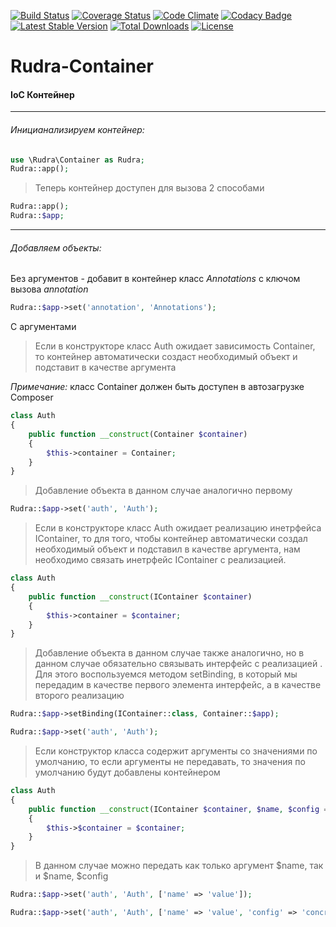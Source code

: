 [![Build Status](https://travis-ci.org/Jagepard/Rudra-Container.svg?branch=master)](https://travis-ci.org/Jagepard/Rudra-Container)
[![Coverage Status](https://coveralls.io/repos/github/Jagepard/Rudra-Container/badge.svg?branch=master)](https://coveralls.io/github/Jagepard/Rudra-Container?branch=master)
[![Code Climate](https://codeclimate.com/github/Jagepard/Rudra-Container/badges/gpa.svg)](https://codeclimate.com/github/Jagepard/Rudra-Container)
[![Codacy Badge](https://api.codacy.com/project/badge/Grade/c1e7d5fe3a4946459fc14e9a455dd878)](https://www.codacy.com/app/Jagepard/Rudra-Container?utm_source=github.com&amp;utm_medium=referral&amp;utm_content=Jagepard/Rudra-Container&amp;utm_campaign=Badge_Grade)
[![Latest Stable Version](https://poser.pugx.org/rudra/container/v/stable)](https://packagist.org/packages/rudra/container)
[![Total Downloads](https://poser.pugx.org/rudra/container/downloads)](https://packagist.org/packages/rudra/container)
[![License](https://poser.pugx.org/rudra/container/license)](https://packagist.org/packages/rudra/container)

# Rudra-Container
#### IoC Контейнер

***
###### Иницианализируем контейнер:

```php
use \Rudra\Container as Rudra;
Rudra::app();
``` 
>Теперь контейнер доступен для вызова 2 способами

```php
Rudra::app();
Rudra::$app;
``` 
***    
###### Добавляем объекты:
Без аргументов - добавит в контейнер класс *Annotations* с ключом вызова *annotation*
```php
Rudra::$app->set('annotation', 'Annotations');
```

С аргументами
>Если в конструкторе класс Auth ожидает зависимость Container, то контейнер автоматически создаст необходимый объект 
и подставит в качестве аргумента

*Примечание:* класс Container должен быть доступен в автозагрузке Composer

```php
class Auth
{
    public function __construct(Container $container)
    {
        $this->container = Container;
    }
}
```
>Добавление объекта в данном случае аналогично первому

```php
Rudra::$app->set('auth', 'Auth');
```
>Если в конструкторе класс Auth ожидает реализацию инетрфейса IContainer, то для того, чтобы контейнер автоматически 
создал необходимый объект и подставил в качестве аргумента, нам необходимо связать инетрфейс IContainer с реализацией.
```php
class Auth
{
    public function __construct(IContainer $container)
    {
        $this->container = $container;
    }
}
```
>Добавление объекта в данном случае также аналогично, но в данном случае обязательно связывать интерфейс с реализацией
. Для этого воспользуемся методом setBinding, в который мы передадим в качестве первого элемента интерфейс, а в 
качестве второго реализацию
```php
Rudra::$app->setBinding(IContainer::class, Container::$app);
```
```php
Rudra::$app->set('auth', 'Auth');
```

>Если конструктор класса содержит аргументы со значениями по умолчанию, то если аргументы не передавать, то значения 
по умолчанию будут добавлены контейнером
```php
class Auth
{
    public function __construct(IContainer $container, $name, $config = 'something')
    {
        $this->$container = $container;
    }
}
```

>В данном случае можно передать как только аргумент $name, так и $name, $config

```php
Rudra::$app->set('auth', 'Auth', ['name' => 'value']);
```
```php
Rudra::$app->set('auth', 'Auth', ['name' => 'value', 'config' => 'concrete']);
```

